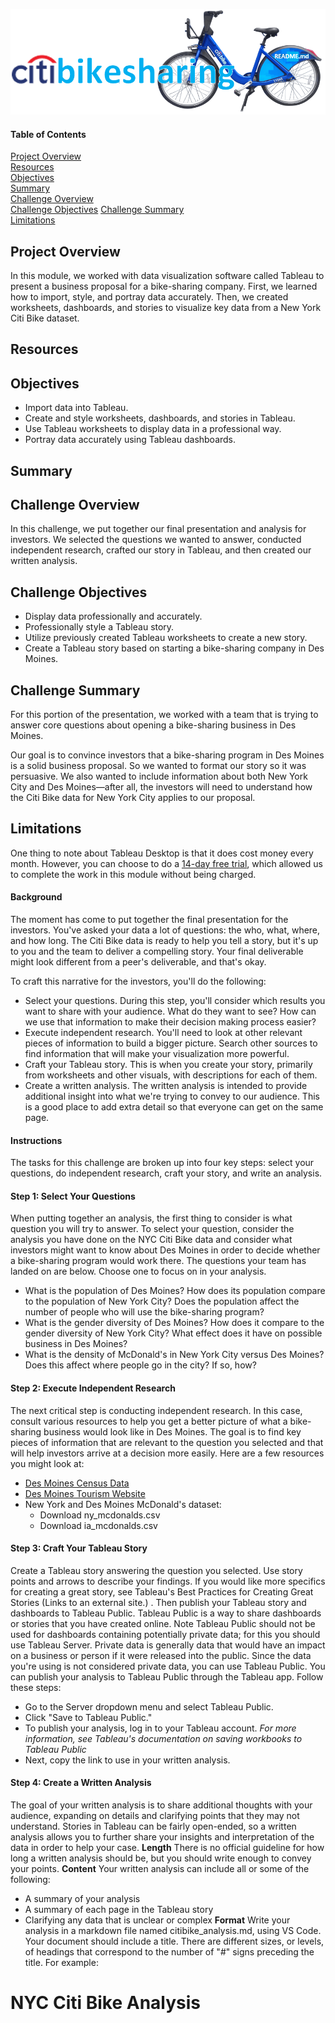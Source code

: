 ![Header](/pics/header.png)

#### Table of Contents

[Project Overview](#project-overview)  
[Resources](#resources)  
[Objectives](#objectives)  
[Summary](#summary)   
[Challenge Overview](#challenge-overview)  
[Challenge Objectives](#challenge-objectives)
[Challenge Summary](#challenge-summary)  
[Limitations](#limitations)

## Project Overview
In this module, we worked with data visualization software called Tableau to present a business proposal for a bike-sharing company. First, we learned how to import, style, and portray data accurately. Then, we created worksheets, dashboards, and stories to visualize key data from a New York Citi Bike dataset.

## Resources


## Objectives
- Import data into Tableau.
- Create and style worksheets, dashboards, and stories in Tableau.
- Use Tableau worksheets to display data in a professional way.
- Portray data accurately using Tableau dashboards.

## Summary  


## Challenge Overview  
In this challenge, we put together our final presentation and analysis for investors. We selected the questions we wanted to answer, conducted independent research, crafted our story in Tableau, and then created our written analysis.

## Challenge Objectives  
- Display data professionally and accurately.
- Professionally style a Tableau story.
- Utilize previously created Tableau worksheets to create a new story.
- Create a Tableau story based on starting a bike-sharing company in Des Moines.  

## Challenge Summary  
For this portion of the presentation, we worked with a team that is trying to answer core questions about opening a bike-sharing business in Des Moines.  

Our goal is to convince investors that a bike-sharing program in Des Moines is a solid business proposal. So we wanted to format our story so it was persuasive. We also wanted to include information about both New York City and Des Moines—after all, the investors will need to understand how the Citi Bike data for New York City applies to our proposal.

## Limitations  
One thing to note about Tableau Desktop is that it does cost money every month. However, you can choose to do a [14-day free trial](https://www.tableau.com/products/desktop/download), which allowed us to complete the work in this module without being charged.

#### Background
The moment has come to put together the final presentation for the investors. You've asked your data a lot of questions: the who, what, where, and how long. The Citi Bike data is ready to help you tell a story, but it's up to you and the team to deliver a compelling story. Your final deliverable might look different from a peer's deliverable, and that's okay.  

To craft this narrative for the investors, you'll do the following:
- Select your questions. During this step, you'll consider which results you want to share with your audience. What do they want to see? How can we use that information to make their decision making process easier?
- Execute independent research. You'll need to look at other relevant pieces of information to build a bigger picture. Search other sources to find information that will make your visualization more powerful.
- Craft your Tableau story. This is when you create your story, primarily from worksheets and other visuals, with descriptions for each of them.
- Create a written analysis. The written analysis is intended to provide additional insight into what we're trying to convey to our audience. This is a good place to add extra detail so that everyone can get on the same page.  
#### Instructions
The tasks for this challenge are broken up into four key steps: select your questions, do independent research, craft your story, and write an analysis.
#### Step 1: Select Your Questions
When putting together an analysis, the first thing to consider is what question you will try to answer. To select your question, consider the analysis you have done on the NYC Citi Bike data and consider what investors might want to know about Des Moines in order to decide whether a bike-sharing program would work there. The questions your team has landed on are below. Choose one to focus on in your analysis.
- What is the population of Des Moines? How does its population compare to the population of New York City? Does the population affect the number of people who will use the bike-sharing program?
- What is the gender diversity of Des Moines? How does it compare to the gender diversity of New York City? What effect does it have on possible business in Des Moines?
- What is the density of McDonald's in New York City versus Des Moines? Does this affect where people go in the city? If so, how?
#### Step 2: Execute Independent Research
The next critical step is conducting independent research. In this case, consult various resources to help you get a better picture of what a bike-sharing business would look like in Des Moines.
The goal is to find key pieces of information that are relevant to the question you selected and that will help investors arrive at a decision more easily. Here are a few resources you might look at:
- [Des Moines Census Data](https://www.census.gov/quickfacts/desmoinescityiowa)
- [Des Moines Tourism Website](https://www.catchdesmoines.com/things-to-do/)
- New York and Des Moines McDonald's dataset: 
  - Download ny_mcdonalds.csv
  - Download ia_mcdonalds.csv
#### Step 3: Craft Your Tableau Story
Create a Tableau story answering the question you selected. Use story points and arrows to describe your findings.
If you would like more specifics for creating a great story, see Tableau's Best Practices for Creating Great Stories
 (Links to an external site.)
.
Then publish your Tableau story and dashboards to Tableau Public. Tableau Public is a way to share dashboards or stories that you have created online.
Note
Tableau Public should not be used for dashboards containing potentially private data; for this you should use Tableau Server. Private data is generally data that would have an impact on a business or person if it were released into the public. Since the data you're using is not considered private data, you can use Tableau Public.
You can publish your analysis to Tableau Public through the Tableau app. Follow these steps:
- Go to the Server dropdown menu and select Tableau Public.
- Click "Save to Tableau Public."
- To publish your analysis, log in to your Tableau account.
*For more information, see Tableau's documentation on saving workbooks to Tableau Public*
- Next, copy the link to use in your written analysis.
#### Step 4: Create a Written Analysis
The goal of your written analysis is to share additional thoughts with your audience, expanding on details and clarifying points that they may not understand. Stories in Tableau can be fairly open-ended, so a written analysis allows you to further share your insights and interpretation of the data in order to help your case.
**Length**
There is no official guideline for how long a written analysis should be, but you should write enough to convey your points.
**Content**
Your written analysis can include all or some of the following:
- A summary of your analysis
- A summary of each page in the Tableau story
- Clarifying any data that is unclear or complex
**Format**
Write your analysis in a markdown file named citibike_analysis.md, using VS Code. Your document should include a title. There are different sizes, or levels, of headings that correspond to the number of "#" signs preceding the title. For example:
# NYC Citi Bike Analysis
